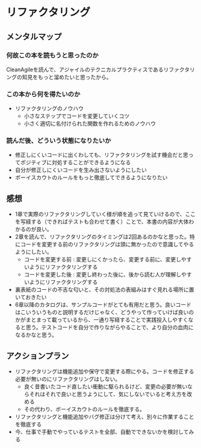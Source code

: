 # リファクタリング

## メンタルマップ

### 何故この本を読もうと思ったのか

CleanAgileを読んで、アジャイルのテクニカルプラクティスであるリファクタリングの知見をもっと溜めたいと思ったから。

### この本から何を得たいのか

- リファクタリングのノウハウ
  - 小さなステップでコードを変更していくコツ
  - 小さく適切に名付けられた関数を作れるためのノウハウ

### 読んだ後、どういう状態になりたいか

- 修正しにくいコードに出くわしても、リファクタリングを試す機会だと思ってポジティブに対処することができるようになる
- 自分が修正しにくいコードを生み出さないようにしたい
- ボーイスカウトのルールをもっと徹底してできるようになりたい

## 感想

- 1章で実際のリファクタリングしていく様が順を追って見ていけるので、ここを写経する（できればテストも合わせて書く）ことで、本書の内容が大体わかるのが良い。
- 2章を読んで、リファクタリングのタイミングは2回あるのかなと思った。特にコードを変更する前のリファクタリングは頭に無かったので意識してやるようにしたい。
  - コードを変更する前 : 変更しにくかったら、変更する前に、変更しやすいようにリファクタリングする
  - コードを変更した後 : 変更し終わった後に、後から読む人が理解しやすいようにリファクタリングする
- 裏表紙のコードの不吉な匂いと、その対処法の表組みはすぐ見れる場所に置いておきたい
- 6章以降のカタログは、サンプルコードがとても有用だと思う。良いコードはこいういうものと説明するだけじゃなく、どうやって作っていけば良いのかがまとまって載っているから、一通り写経することで実践投入しやすくなると思う。テストコードを自分で作りながらやることで、より自分の血肉になるかなと思う。

## アクションプラン

- リファクタリングは機能追加や保守で変更する際にやる。コードを修正する必要が無いのにリファクタリングはしない。
  - 良く昔書いたコード直したい衝動に駆られるけど、変更の必要が無いならそれはそれで良いと思うようにして、気にしないでいると考え方を改める
  - その代わり、ボーイスカウトのルールを徹底する。
- リファクタリングと機能追加やバグ修正は分けて考え、別々に作業することを徹底する
- 今、仕事で手動でやっているテストを全部、自動でできないかを検討してみる
